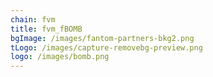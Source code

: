 ```yaml
---
chain: fvm
title: fvm_fBOMB
bgImage: /images/fantom-partners-bkg2.png
tLogo: /images/capture-removebg-preview.png
logo: /images/bomb.png
---
```

